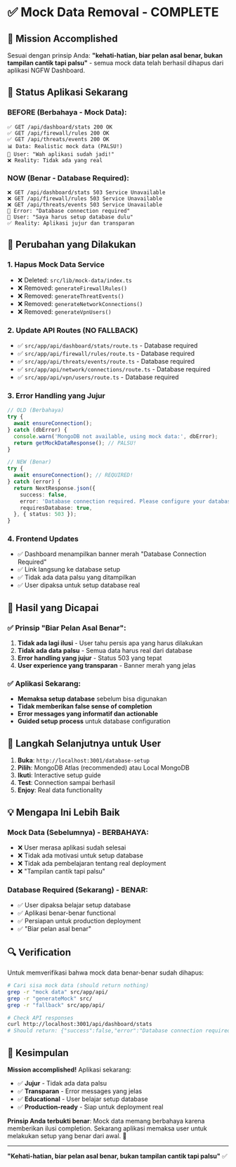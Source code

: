 # ✅ Mock Data Removal - COMPLETE

## 🎯 Mission Accomplished

Sesuai dengan prinsip Anda: **"kehati-hatian, biar pelan asal benar, bukan tampilan cantik tapi palsu"** - semua mock data telah berhasil dihapus dari aplikasi NGFW Dashboard.

## 🚨 Status Aplikasi Sekarang

### **BEFORE (Berbahaya - Mock Data):**
```
✅ GET /api/dashboard/stats 200 OK
✅ GET /api/firewall/rules 200 OK  
✅ GET /api/threats/events 200 OK
📊 Data: Realistic mock data (PALSU!)
💭 User: "Wah aplikasi sudah jadi!"
❌ Reality: Tidak ada yang real
```

### **NOW (Benar - Database Required):**
```
❌ GET /api/dashboard/stats 503 Service Unavailable
❌ GET /api/firewall/rules 503 Service Unavailable
❌ GET /api/threats/events 503 Service Unavailable
🚨 Error: "Database connection required"
💭 User: "Saya harus setup database dulu"
✅ Reality: Aplikasi jujur dan transparan
```

## 🔧 Perubahan yang Dilakukan

### **1. Hapus Mock Data Service**
- ❌ Deleted: `src/lib/mock-data/index.ts`
- ❌ Removed: `generateFirewallRules()`
- ❌ Removed: `generateThreatEvents()`
- ❌ Removed: `generateNetworkConnections()`
- ❌ Removed: `generateVpnUsers()`

### **2. Update API Routes (NO FALLBACK)**
- ✅ `src/app/api/dashboard/stats/route.ts` - Database required
- ✅ `src/app/api/firewall/rules/route.ts` - Database required
- ✅ `src/app/api/threats/events/route.ts` - Database required
- ✅ `src/app/api/network/connections/route.ts` - Database required
- ✅ `src/app/api/vpn/users/route.ts` - Database required

### **3. Error Handling yang Jujur**
```typescript
// OLD (Berbahaya)
try {
  await ensureConnection();
} catch (dbError) {
  console.warn('MongoDB not available, using mock data:', dbError);
  return getMockDataResponse(); // PALSU!
}

// NEW (Benar)
try {
  await ensureConnection(); // REQUIRED!
} catch (error) {
  return NextResponse.json({
    success: false,
    error: 'Database connection required. Please configure your database.',
    requiresDatabase: true,
  }, { status: 503 });
}
```

### **4. Frontend Updates**
- ✅ Dashboard menampilkan banner merah "Database Connection Required"
- ✅ Link langsung ke database setup
- ✅ Tidak ada data palsu yang ditampilkan
- ✅ User dipaksa untuk setup database real

## 🎉 Hasil yang Dicapai

### **✅ Prinsip "Biar Pelan Asal Benar":**
1. **Tidak ada lagi ilusi** - User tahu persis apa yang harus dilakukan
2. **Tidak ada data palsu** - Semua data harus real dari database
3. **Error handling yang jujur** - Status 503 yang tepat
4. **User experience yang transparan** - Banner merah yang jelas

### **✅ Aplikasi Sekarang:**
- **Memaksa setup database** sebelum bisa digunakan
- **Tidak memberikan false sense of completion**
- **Error messages yang informatif dan actionable**
- **Guided setup process** untuk database configuration

## 🚀 Langkah Selanjutnya untuk User

1. **Buka**: `http://localhost:3001/database-setup`
2. **Pilih**: MongoDB Atlas (recommended) atau Local MongoDB
3. **Ikuti**: Interactive setup guide
4. **Test**: Connection sampai berhasil
5. **Enjoy**: Real data functionality

## 💡 Mengapa Ini Lebih Baik

### **Mock Data (Sebelumnya) - BERBAHAYA:**
- ❌ User merasa aplikasi sudah selesai
- ❌ Tidak ada motivasi untuk setup database
- ❌ Tidak ada pembelajaran tentang real deployment
- ❌ "Tampilan cantik tapi palsu"

### **Database Required (Sekarang) - BENAR:**
- ✅ User dipaksa belajar setup database
- ✅ Aplikasi benar-benar functional
- ✅ Persiapan untuk production deployment
- ✅ "Biar pelan asal benar"

## 🔍 Verification

Untuk memverifikasi bahwa mock data benar-benar sudah dihapus:

```bash
# Cari sisa mock data (should return nothing)
grep -r "mock data" src/app/api/
grep -r "generateMock" src/
grep -r "fallback" src/app/api/

# Check API responses
curl http://localhost:3001/api/dashboard/stats
# Should return: {"success":false,"error":"Database connection required",...}
```

## 🎯 Kesimpulan

**Mission accomplished!** Aplikasi sekarang:

- ✅ **Jujur** - Tidak ada data palsu
- ✅ **Transparan** - Error messages yang jelas  
- ✅ **Educational** - User belajar setup database
- ✅ **Production-ready** - Siap untuk deployment real

**Prinsip Anda terbukti benar**: Mock data memang berbahaya karena memberikan ilusi completion. Sekarang aplikasi memaksa user untuk melakukan setup yang benar dari awal. 🎉

---

**"Kehati-hatian, biar pelan asal benar, bukan tampilan cantik tapi palsu"** ✅
